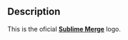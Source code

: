 ## Description

This is the oficial **[Sublime Merge](https://www.sublimemerge.com "Visit sublimemerge.com")** logo.